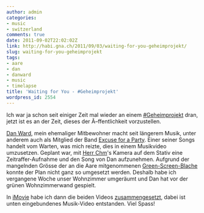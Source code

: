 ```yaml
---
author: admin
categories:
- music
- switzerland
comments: true
date: 2011-09-02T22:02:02Z
link: http://habi.gna.ch/2011/09/03/waiting-for-you-geheimprojekt/
slug: waiting-for-you-geheimprojekt
tags:
- aare
- dan
- danward
- music
- timelapse
title: 'Waiting for You - #Geheimprojekt'
wordpress_id: 2554
---
```


Ich war ja schon seit einiger Zeit mal wieder an einem [#Geheimprojekt](http://status.davidhaberthuer.ch/tag/geheimprojekt) dran, jetzt ist es an der Zeit, dieses der Ã–ffentlichkeit vorzustellen.




[Dan Ward](http://mx3.ch/artist/danward), mein ehemaliger Mitbewohner macht seit längerem Musik, unter anderem auch als Mitglied der Band [Excuse for a Party](http://excuse-for-a-party.blogspot.com/). Einer seiner Songs handelt vom Warten, was mich reizte, dies in einem Musikvideo umzusetzen. Geplant war, mit [Herr Chm](http://bloxxs.ch/)'s Kamera auf dem Stativ eine Zeitraffer-Aufnahme und den Song von Dan aufzunehmen. Aufgrund der mangelnden Grösse der an die Aare mitgenommenen [Green-Screen-Blache](http://en.wikipedia.org/wiki/Green_screen) konnte der Plan nicht ganz so umgesetzt werden. Deshalb habe ich vergangene Woche unser Wohnzimmer umgeräumt und Dan hat vor der grünen Wohnzimmerwand gespielt.




In [iMovie](http://www.apple.com/de/ilife/imovie/) habe ich dann die beiden Videos [zusammengesetzt](http://docs.info.apple.com/article.html?path=iMovie/8.0/de/24545.html), dabei ist unten eingebundenes Musik-Video entstanden. Viel Spass!




  

